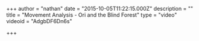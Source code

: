 +++
author = "nathan"
date = "2015-10-05T11:22:15.000Z"
description = ""
title = "Movement Analysis - Ori and the Blind Forest"
type = "video"
videoid = "AdgbDF6Dn6s"

+++
